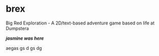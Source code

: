 # brex
Big Red Exploration - A 2D/text-based adventure game based on life at Dumpstera


***jasmine was here***

aegas
gs
d
gs
dg
